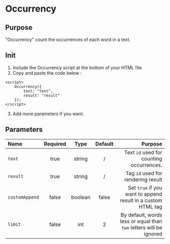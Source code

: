 Occurrency
===================

Purpose
------------
"Occurrency" count the occurrences of each word in a text.

Init
-------
1. Include the Occurrency script at the bottom of your HTML file.
2. Copy and paste the code below :
```
<script>
    Occurrency({
        text: "text",
        result: "result"
    });
</script>
````

3. Add more parameters if you want.

Parameters
---------

Name | Required | Type | Default | Purpose
:- |:-: | :-: | :-: | -:
`text` | true | string | / | Text `id` used for counting occurrences.
`result` | true | string | / | Tag `id` used for rendering result
`customAppend` | false | boolean | false | Set `true` if you want to append result in a custom HTML tag
`limit` | false | int | 2 | By default, words less or equal than `two` letters will be ignored